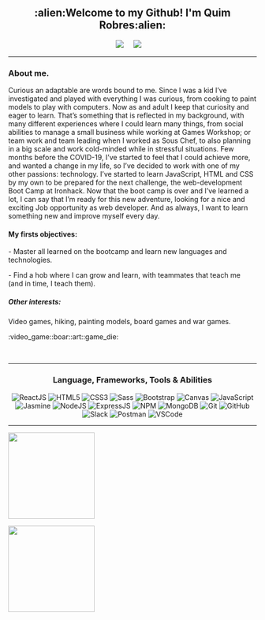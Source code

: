 <h2 align="center">:alien:Welcome to my Github! I'm Quim Robres:alien:</h2>

<p align="center">
  <a target="_blank"href="https://www.linkedin.com/in/quim-robres/"><img src="https://img.shields.io/badge/linkedin-%230077B5.svg?&style=for-the-badge&logo=linkedin&logoColor=white" /></a>&nbsp;&nbsp;&nbsp;&nbsp;
  <a href="mailto:quim.robres@gmail.com?subject=Hi%20Quim,%20From%20Github"><img src="https://img.shields.io/badge/email-%23D14836.svg?&style=for-the-badge&logo=Mail.Ru&logoColor=white" /></a>&nbsp;&nbsp;&nbsp;&nbsp;
</p>
<hr>

<h3>About me.</h3>

Curious an adaptable are words bound to me. Since I was a kid I’ve investigated and played with everything I was curious, from cooking to paint models to play with computers. Now as and adult I keep that curiosity and eager to learn.
That’s something that is reflected in my background, with many different experiences where I could learn many things, from social abilities to manage a small business while working at Games Workshop; or team work and team leading when I worked as Sous Chef, to also planning in a big scale and work cold-minded while in stressful situations.
Few months before the COVID-19, I’ve started to feel that I could achieve more, and wanted a change in my life, so I’ve decided to work with one of my other passions: technology. I’ve started to learn JavaScript, HTML and CSS by my own to be prepared for the next challenge, the web-development Boot Camp at Ironhack.
Now that the boot camp is over and I’ve learned a lot, I can say that I’m ready for this new adventure, looking for a nice and exciting Job opportunity as web developer. And as always, I want to learn something new and improve myself every day.



<h4>My firsts objectives:</h4> 

\- Master all learned on the bootcamp and learn new languages and technologies.

\- Find a hob where I can grow and learn, with teammates that teach me (and in time, I teach them).



<h5>Other interests:</h5> 
<p>Video games, hiking, painting models, board games and war games.<p>
<p>:video_game::boar::art::game_die:</p>
<br/>

<hr>



<h3 align="center">Language, Frameworks, Tools & Abilities</h3>



<p align="center">

  <img alt='ReactJS' src='https://img.shields.io/badge/-ReactJS-51CBF2?style=flat&logo=react&logoColor=white' />

  <img alt='HTML5' src='https://img.shields.io/badge/-HTML5-E34F26?logo=html5&logoColor=white&style=plastic' />

  <img alt='CSS3' src='https://img.shields.io/badge/-CSS3-1572B6?logo=css3&logoColor=white&style=plastic' />

  <img alt='Sass' src="https://img.shields.io/badge/-Sass-CC6699?style=flat&logo=sass&logoColor=white&style=plastic" />

  <img alt='Bootstrap' src='https://img.shields.io/badge/-Bootsrap-7952B3?logo=bootstrap&logoColor=white&style=plastic' />

  <img alt='Canvas' src='https://img.shields.io/badge/-Canvas-E05F2C?logo=canvas&logoColor=white&style=plastic' />

  <img alt='JavaScript' src='https://img.shields.io/badge/-Javascript-F7DF1E?logo=javascript&logoColor=white&style=plastic' />

  <img alt='Jasmine' src='https://img.shields.io/badge/-Jasmine-8A4182?logo=jasmine&logoColor=white&style=plastic' />

  <img alt='NodeJS' src='https://img.shields.io/badge/-NodeJs-339933?logo=Nodejs&logoColor=white&style=plastic' />

  <img alt='ExpressJS' src='http://img.shields.io/badge/-Express-black?style=flat&logo=express&logoColor=white&style=plastic' />

  <img alt='NPM' src='https://img.shields.io/badge/-NPM-CB3837?style=flat&logo=npm&logoColor=white&style=plastic' />

  <img alt='MongoDB' src='http://img.shields.io/badge/-MongoDB-47A248?style=flat&logo=mongodb&logoColor=white&style=plastic' />

  <img alt='Git' src='https://img.shields.io/badge/-Git-F05032?logo=git&logoColor=white&style=plastic' />

  <img alt='GitHub' src='https://img.shields.io/badge/-Github-181717?style=flat&logo=github&logoColor=white&style=plastic' />

  <img alt='Slack' src='https://img.shields.io/badge/-Slack-4A154B?style=flat&logo=slack&logoColor=white&style=plastic' />

  <img alt='Postman' src='https://img.shields.io/badge/-Postman-FF6C37?style=flat&logo=postman&logoColor=white&style=plastic' />

  <img alt='VSCode' src='https://img.shields.io/badge/-VSCode-007ACC?style=flat&logo=visual-studio-code&logoColor=white&style=plastic' />

</p>

<hr>



<p align=center>

  <a href="https://github.com/anuraghazra/github-readme-stats" title="Go to Source">

​    <img height=175 align="center" src="https://github-readme-stats.vercel.app/api?username=quimrobres&show_icons=true&theme=material-palenight">

  </a>

  <a href="https://github.com/anuraghazra/github-readme-stats">

  <img height=175 align="center" src="https://github-readme-stats.vercel.app/api/top-langs/?username=quimrobres&theme=material-palenight&langs_count=8&layout=compact" />

  </a>

</p>



[linkedin]: https://www.linkedin.com/in/quim-robres/
[Gmail]: mailto:quim.robres@gmail.com
